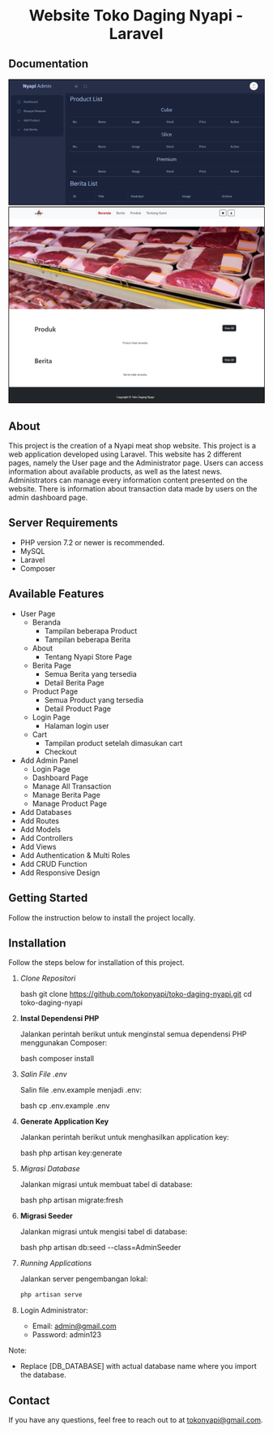 <h1 align="center" style="font-size: 30px">Website Toko Daging Nyapi - Laravel</h1>

## Documentation

<img src="public/assets/admin.png" alt="Admin" style="border: 1px solid black;"/>
<img src="public/assets/user.png" alt="User" style="border: 1px solid black;"/>

## About

This project is the creation of a Nyapi meat shop website. This project is a web application developed using Laravel. This website has 2 different pages, namely the User page and the Administrator page. Users can access information about available products, as well as the latest news. Administrators can manage every information content presented on the website. There is information about transaction data made by users on the admin dashboard page.

## Server Requirements

- PHP version 7.2 or newer is recommended.
- MySQL
- Laravel
- Composer

## Available Features

-  User Page
    -  Beranda
         -  Tampilan beberapa Product
         -  Tampilan beberapa Berita
    -  About
        -  Tentang Nyapi Store Page
    -  Berita Page
        -  Semua Berita yang tersedia
        -  Detail Berita Page
    -  Product Page
        -  Semua Product yang tersedia
        -  Detail Product Page
    -  Login Page
        -  Halaman login user
    -  Cart
        -  Tampilan product setelah dimasukan cart
        -  Checkout
-  Add Admin Panel
    -  Login Page
    -  Dashboard Page
    -  Manage All Transaction 
    -  Manage Berita Page
    -  Manage Product Page
-  Add Databases
-  Add Routes
-  Add Models
-  Add Controllers
-  Add Views
-  Add Authentication & Multi Roles
-  Add CRUD Function
-  Add Responsive Design


## Getting Started

Follow the instruction below to install the project locally.

## Installation

Follow the steps below for installation of this project.

1. *Clone Repositori*

   bash
   git clone https://github.com/tokonyapi/toko-daging-nyapi.git
   cd toko-daging-nyapi
2. **Instal Dependensi PHP**

    Jalankan perintah berikut untuk menginstal semua dependensi PHP menggunakan Composer:
    
    bash
    composer install
3. *Salin File .env*

    Salin file .env.example menjadi .env:
   
    bash
    cp .env.example .env
    
5. **Generate Application Key**

    Jalankan perintah berikut untuk menghasilkan application key:
    
    bash
    php artisan key:generate

6. *Migrasi Database*

    Jalankan migrasi untuk membuat tabel di database:
    
    bash
    php artisan migrate:fresh

7. **Migrasi Seeder**

    Jalankan migrasi untuk mengisi tabel di database:
   
   bash
    php artisan db:seed --class=AdminSeeder

8. *Running Applications*

    Jalankan server pengembangan lokal:

   ```bash
   php artisan serve

9. Login Administrator:
    - Email: admin@gmail.com
    - Password: admin123

Note: 
- Replace [DB_DATABASE] with actual database name where you import the database.


## Contact

If you have any questions, feel free to reach out to at tokonyapi@gmail.com.

<!-- MARKDOWN LINKS & IMAGES -->
<!-- https://www.markdownguide.org/basic-syntax/#reference-style-links -->
[Admin]: public/assets/Admin.png
[Home]: public/assets/User.png
